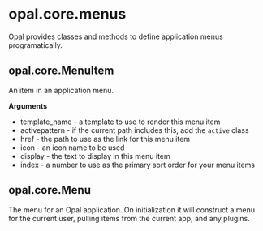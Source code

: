 # opal.core.menus

Opal provides classes and methods to define application menus programatically.

## opal.core.MenuItem

An item in an application menu.

**Arguments**

* template_name - a template to use to render this menu item
* activepattern - if the current path includes this, add the `active` class
* href - the path to use as the link for this menu item
* icon - an icon name to be used
* display - the text to display in this menu item
* index - a number to use as the primary sort order for your menu items

## opal.core.Menu

The menu for an Opal application. On initialization it will construct a menu
for the current user, pulling items from the current app, and any plugins.

